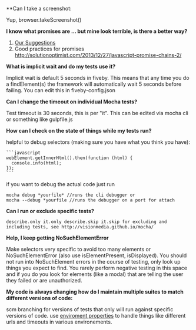 **Can I take a screenshot:

Yup, browser.takeScreenshot()

**I know what promises are ... but mine look terrible, is there a better way?**

1. [Our Suggestions](clean-promises.md)
2. Good practices for promises http://solutionoptimist.com/2013/12/27/javascript-promise-chains-2/

**What is implicit wait and do my tests use it?**

  Implicit wait is default 5 seconds in fiveby. This means that any time you do a findElement(s) the framework will automatically wait 5 seconds before failing. You can edit this in fiveby-config.json

**Can I change the timeout on individual Mocha tests?**

  Test timeout is 30 seconds, this is per "it". This can be edited via mocha cli or something like gulpfile.js

**How can I check on the state of things while my tests run?**

helpful to debug selectors (making sure you have what you think you have):

    ```javascript
    webElement.getInnerHtml().then(function (html) {
      console.info(html);
    });
    ```

if you want to debug the actual code just run

    mocha debug *yourfile* //runs the cli debugger or
    mocha --debug *yourfile //runs the debugger on a port for attach

**Can I run or exclude specific tests?**

    describe.only it.only describe.skip it.skip for excluding and including tests, see http://visionmedia.github.io/mocha/

**Help, I keep getting NoSuchElementError**

  Make selectors very specific to avoid too many elements or NoSuchElementError (also use isElementPresent, isDisplayed). You should not run into NoSuchElement errors in the course of testing, only look up things you expect to find. You rarely perform negative testing in this space and if you do you look for elements (like a modal) that are telling the user they failed or are unauthorized.

**My code is always changing how do I maintain multiple suites to match different versions of code:**

  scm branching for versions of tests that only will run against specific versions of code. use [enviroment properties](properties.md) to handle things like different urls and timeouts in various environements.
